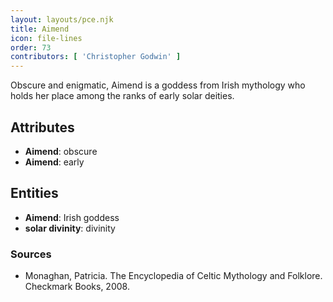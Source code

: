 ```yaml
---
layout: layouts/pce.njk
title: Aimend
icon: file-lines
order: 73
contributors: [ 'Christopher Godwin' ]
---
```

Obscure and enigmatic, Aimend is a goddess from Irish mythology who holds her place among the ranks of early solar deities.

## Attributes

- **Aimend**: obscure
- **Aimend**: early

## Entities

- **Aimend**: Irish goddess
- **solar divinity**: divinity

### Sources

- Monaghan, Patricia. The Encyclopedia of Celtic Mythology and Folklore. Checkmark Books, 2008.

